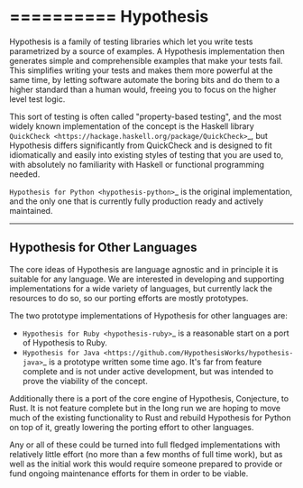 ==========
Hypothesis
==========

Hypothesis is a family of testing libraries which let you write tests parametrized
by a source of examples. A Hypothesis implementation then generates simple and
comprehensible examples that make your tests fail.
This simplifies writing your tests and makes them more powerful at the same time,
by letting software automate the boring bits and do them to a higher standard than a human would,
freeing you to focus on the higher level test logic.

This sort of testing is often called "property-based testing",
and the most widely known implementation of the concept is the Haskell
library `QuickCheck <https://hackage.haskell.org/package/QuickCheck>`_,
but Hypothesis differs significantly from QuickCheck and is designed to fit
idiomatically and easily into existing styles of testing that you are used to,
with absolutely no familiarity with Haskell or functional programming needed.

`Hypothesis for Python <hypothesis-python>`_ is the original implementation,
and the only one that is currently fully production ready and actively maintained.

------------------------------
Hypothesis for Other Languages
------------------------------

The core ideas of Hypothesis are language agnostic and in principle it is
suitable for any language. We are interested in developing and supporting
implementations for a wide variety of languages, but currently lack the
resources to do so, so our porting efforts are mostly prototypes.

The two prototype implementations of Hypothesis for other languages are:

* `Hypothesis for Ruby <hypothesis-ruby>`_
  is a reasonable start on a port of Hypothesis to Ruby.
* `Hypothesis for Java <https://github.com/HypothesisWorks/hypothesis-java>`_
  is a prototype written some time ago. It's far from feature complete and is
  not under active development, but was intended to prove the viability of the
  concept.

Additionally there is a port of the core engine of Hypothesis, Conjecture, to
Rust. It is not feature complete but in the long run we are hoping to move
much of the existing functionality to Rust and rebuild Hypothesis for Python
on top of it, greatly lowering the porting effort to other languages.

Any or all of these could be turned into full fledged implementations with relatively
little effort (no more than a few months of full time work), but as well as the
initial work this would require someone prepared to provide or fund ongoing
maintenance efforts for them in order to be viable.
